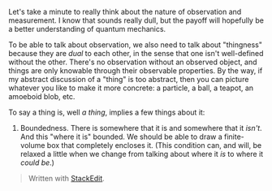 Let's take a minute to really think about the nature of observation and measurement. I know that sounds really dull, but the payoff will hopefully be a better understanding of quantum mechanics.

To be able to talk about observation, we also need to talk about "thingness" because they are *dual* to each other, in the sense that one isn't well-defined without the other. There's no observation without an observed object, and things are only knowable through their observable properties. By the way, if my abstract discussion of a "thing" is too abstract, then you can picture whatever you like to make it more concrete: a particle, a ball, a teapot, an amoeboid blob, etc.

To say a thing is, well *a thing*, implies a few things about it:
1. Boundedness.
There is somewhere that it is and somewhere that it *isn't*. And this "where it is" bounded. We should be able to draw a finite-volume box that completely encloses it. (This condition can, and will, be relaxed a little when we change from talking about where it *is* to where it *could be*.)



> Written with [StackEdit](https://stackedit.io/).
<!--stackedit_data:
eyJoaXN0b3J5IjpbMTI0ODQ3MTUzOSw1NjE5NzUzOTAsLTE0MT
c5MTI3MjgsLTE5NzQxODIwNjAsLTU2NjI3NzE0NiwtMTk0NDE5
Njg3NF19
-->